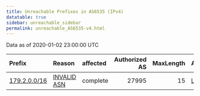 ```yaml
---
title: Unreachable Prefixes in AS6535 (IPv4)
datatable: true
sidebar: unreachable_sidebar
permalink: unreachable_AS6535-v4.html
---
```


Data as of 2020-01-02 23:00:00 UTC


<div class="datatable-begin"></div>

| Prefix                                             | Reason                                                                                             | affected   |   Authorized AS |   MaxLength | Anchor                                         |   unreachable /24s |
|:---------------------------------------------------|:---------------------------------------------------------------------------------------------------|:-----------|----------------:|------------:|:-----------------------------------------------|-------------------:|
| [179.2.0.0/16](https://stat.ripe.net/179.2.0.0/16) | [INVALID ASN](https://rpki-validator.ripe.net/announcement-preview?asn=AS6535&prefix=179.2.0.0/16) | complete   |           27995 |          15 | [LACNIC](unreachable_LACNIC_RPKI_Root-v4.html) |                256 |

<div class="datatable-end"></div>